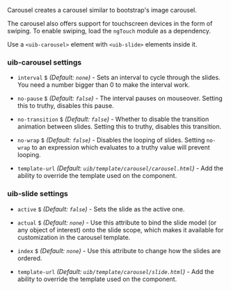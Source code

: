 Carousel creates a carousel similar to bootstrap's image carousel.

The carousel also offers support for touchscreen devices in the form of swiping. To enable swiping, load the `ngTouch` module as a dependency.

Use a `<uib-carousel>` element with `<uib-slide>` elements inside it.

### uib-carousel settings

* `interval`
  <small class="badge">$</small>
  <i class="glyphicon glyphicon-eye-open"></i>
  _(Default: `none`)_ -
  Sets an interval to cycle through the slides. You need a number bigger than 0 to make the interval work.
  
* `no-pause`
  <small class="badge">$</small>
  <i class="glyphicon glyphicon-eye-open"></i>
  _(Default: `false`)_ -
  The interval pauses on mouseover. Setting this to truthy, disables this pause.
  
* `no-transition`
  <small class="badge">$</small>
  <i class="glyphicon glyphicon-eye-open"></i>
  _(Default: `false`)_ -
  Whether to disable the transition animation between slides. Setting this to truthy, disables this transition.
  
* `no-wrap`
  <small class="badge">$</small>
  _(Default: `false`)_ -
  Disables the looping of slides. Setting `no-wrap` to an expression which evaluates to a truthy value will prevent looping.
  
* `template-url`
  _(Default: `uib/template/carousel/carousel.html`)_ -
  Add the ability to override the template used on the component.
  
### uib-slide settings

* `active`
  <small class="badge">$</small>
  <i class="glyphicon glyphicon-eye-open"></i>
  _(Default: `false`)_ -
  Sets the slide as the active one.
  
* `actual`
  <small class="badge">$</small>
  <i class="glyphicon glyphicon-eye-open"></i>
  _(Default: `none`)_ -
  Use this attribute to bind the slide model (or any object of interest) onto the slide scope, which makes it available for customization in the carousel template.
  
* `index`
  <small class="badge">$</small>
  <i class="glyphicon glyphicon-eye-open"></i>
  _(Default: `none`)_ -
  Use this attribute to change how the slides are ordered.
  
* `template-url`
  _(Default: `uib/template/carousel/slide.html`)_ -
  Add the ability to override the template used on the component.
